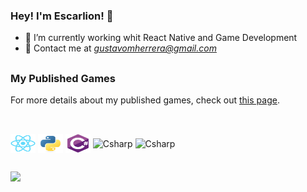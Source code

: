 ### Hey! I'm Escarlion! 👋

- 🔭 I’m currently working whit React Native and Game Development
- 📩 Contact me at *gustavomherrera@gmail.com*
##

### My Published Games
For more details about my published games, check out [this page](games/games.md). 

##

<div style="display: inline_block"><br>
  <img align="center" alt="Csharp" height="30" width="40" src="https://github.com/devicons/devicon/blob/v2.16.0/icons/react/react-original.svg">
  <img align="center" alt="Python" height="30" width="40" src="https://raw.githubusercontent.com/devicons/devicon/master/icons/python/python-original.svg">
  <img align="center" alt="Csharp" height="30" width="40" src="https://raw.githubusercontent.com/devicons/devicon/master/icons/csharp/csharp-original.svg">
  <img align="center" alt="Csharp" height="30" width="40" src="https://cdn.jsdelivr.net/gh/devicons/devicon@latest/icons/java/java-original-wordmark.svg">
  <img align="center" alt="Csharp" height="30" width="40" src="https://cdn.jsdelivr.net/gh/devicons/devicon@latest/icons/unity/unity-original.svg">
</div>

##

<div>
    <a href="nkedin.com/in/gustavo-mello-herrera-a4b779224/" target="_blank"><img src="https://img.shields.io/badge/-LinkedIn-%230077B5?style=for-the-badge&logo=linkedin&logoColor=white" target="_blank"></a> 
</div>
